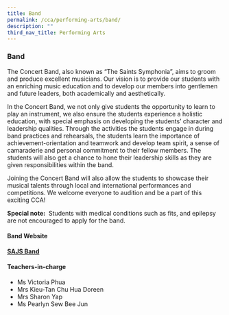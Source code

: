 ```yaml
---
title: Band
permalink: /cca/performing-arts/band/
description: ""
third_nav_title: Performing Arts
---
```

### Band

The Concert Band, also known as “The Saints Symphonia”, aims to groom and produce excellent musicians. Our vision is to provide our students with an enriching music education and to develop our members into gentlemen and future leaders, both academically and aesthetically.

In the Concert Band, we not only give students the opportunity to learn to play an instrument, we also ensure the students experience a holistic education, with special emphasis on developing the students’ character and leadership qualities. Through the activities the students engage in during band practices and rehearsals, the students learn the importance of achievement-orientation and teamwork and develop team spirit, a sense of camaraderie and personal commitment to their fellow members. The students will also get a chance to hone their leadership skills as they are given responsibilities within the band.

Joining the Concert Band will also allow the students to showcase their musical talents through local and international performances and competitions. We welcome everyone to audition and be a part of this exciting CCA!

**Special note:**  Students with medical conditions such as fits, and epilepsy are not encouraged to apply for the band.

#### Band Website

**[SAJS Band](http://www.tinyurl.com/sajsband)**

#### Teachers-in-charge
 
*   Ms Victoria Phua 
*   Mrs Kieu-Tan Chu Hua Doreen
*   Mrs Sharon Yap
*   Ms Pearlyn Sew Bee Jun